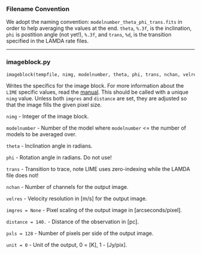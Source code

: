 ### Filename Convention

We adopt the naming convention: `modelnumber_theta_phi_trans.fits` in order to help averaging the values at the end. `theta`, `%.3f`, is the inclination, `phi` is postition angle (not yet!), `%.3f`, and `trans`, `%d`, is the transition specified in the LAMDA rate files.

---

### imageblock.py

```python
imageblock(tempfile, nimg, modelnumber, theta, phi, trans, nchan, velres, imgres=None, distance=140., pxls=128, unit=0)
```

Writes the specifics for the image block. For more information about the `LIME` specific values, read the [manual](https://lime.readthedocs.io/en/v1.5/usermanual.html). This should be called with a unique `nimg` value. Unless both `imgres` and `distance` are set, they are adjusted so that the image fills the given pixel size.


`nimg` - Integer of the image block.

`modelnumber` - Number of the model where `modelnumber` <= the number of models to be averaged over.

`theta` - Inclination angle in radians.

`phi` - Rotation angle in radians. Do not use!

`trans` - Transition to trace, note LIME uses zero-indexing while the LAMDA file does not!

`nchan` - Number of channels for the output image.

`velres` - Velocity resolution in [m/s] for the output image.

`imgres = None` - Pixel scaling of the output image in [arcseconds/pixel].

`distance = 140.` - Distance of the observation in [pc].

`pxls = 128` - Number of pixels per side of the output image.

`unit = 0` - Unit of the output, 0 = [K], 1 - [Jy/pix].
